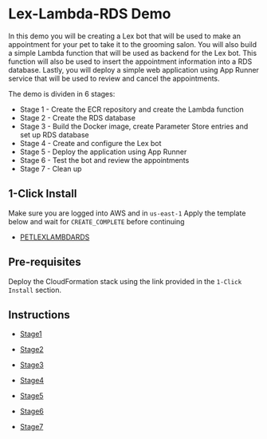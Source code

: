 # Lex-Lambda-RDS Demo

In this demo you will be creating a Lex bot that will be used to make an appointment for your pet to take it to the grooming salon. You will also build a simple Lambda function that will be used as backend for the Lex bot. This function will also be used to insert the appointment information into a RDS database. Lastly, you will deploy a simple web application using App Runner service that will be used to review and cancel the appointments.

The demo is dividen in 6 stages:

- Stage 1 - Create the ECR repository and create the Lambda function
- Stage 2 - Create the RDS database
- Stage 3 - Build the Docker image, create Parameter Store entries and set up RDS database
- Stage 4 - Create and configure the Lex bot
- Stage 5 - Deploy the application using App Runner
- Stage 6 - Test the bot and review the appointments
- Stage 7 - Clean up

## 1-Click Install
Make sure you are logged into AWS and in `us-east-1`
Apply the template below and wait for `CREATE_COMPLETE` before continuing

- [PETLEXLAMBDARDS](https://console.aws.amazon.com/cloudformation/home?region=us-east-1#/stacks/create/review?templateURL=https://learn-cantrill-labs.s3.amazonaws.com/aws-lex-lambda-rds/APPCFN.yaml&stackName=PETLEXLAMBDARDS)

## Pre-requisites

Deploy the CloudFormation stack using the link provided in the `1-Click Install` section.

## Instructions

- [Stage1](./02_LABINSTRUCTIONS/STAGE%201%20-%20Create%20the%20ECR%20repository%20and%20create%20the%20Lambda%20function.md)

- [Stage2](./02_LABINSTRUCTIONS/STAGE%202%20-%20Create%20the%20RDS%20database.md)

- [Stage3](./02_LABINSTRUCTIONS/STAGE%203%20-%20Build%20the%20Docker%20image%2C%20create%20Parameter%20Store%20entries%20and%20set%20up%20RDS%20database.md)

- [Stage4](./02_LABINSTRUCTIONS/STAGE%204%20-%20Create%20and%20configure%20the%20Lex%20bot.md)

- [Stage5](./02_LABINSTRUCTIONS/STAGE%205%20-%20Deploy%20the%20application%20using%20App%20Runner.md)

- [Stage6](./02_LABINSTRUCTIONS/STAGE%206%20-%20Test%20the%20bot%20and%20review%20the%20appointments.md)

- [Stage7](./02_LABINSTRUCTIONS/STAGE%207%20-%20Clean%20up.md)
